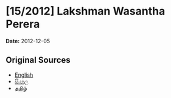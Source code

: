 # [15/2012] Lakshman Wasantha Perera

**Date:** 2012-12-05

## Original Sources

- [English](https://documents.gov.lk/view/bills/2012/12/15-2012_E.pdf)
- [සිංහල](https://documents.gov.lk/view/bills/2012/12/15-2012_S.pdf)
- [தமிழ்](https://documents.gov.lk/view/bills/2012/12/15-2012_T.pdf)
